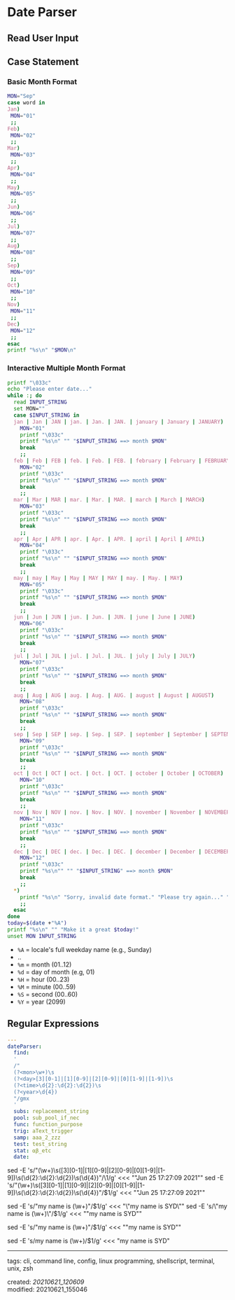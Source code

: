 # Date Parser

## Read User Input

## Case Statement

### Basic Month Format

```zsh
MON="Sep"
case word in
Jan)
 MON="01"
 ;;
Feb)
 MON="02"
 ;;
Mar)
 MON="03"
 ;;
Apr)
 MON="04"
 ;;
May)
 MON="05"
 ;;
Jun)
 MON="06"
 ;;
Jul)
 MON="07"
 ;;
Aug)
 MON="08"
 ;;
Sep)
 MON="09"
 ;;
Oct)
 MON="10"
 ;;
Nov)
 MON="11"
 ;;
Dec)
 MON="12"
 ;;
esac
printf "%s\n" "$MON\n"
```

### Interactive Multiple Month Format

```zsh - #! /usr/local/bin/zsh
printf "\033c"
echo "Please enter date..."
while :; do
  read INPUT_STRING
  set MON=""
  case $INPUT_STRING in
  jan | Jan | JAN | jan. | Jan. | JAN. | january | January | JANUARY)
    MON="01"
    printf "\033c"
    printf "%s\n" "" "$INPUT_STRING ==> month $MON"
    break
    ;;
  feb | Feb | FEB | feb. | Feb. | FEB. | february | February | FEBRUARY)
    MON="02"
    printf "\033c"
    printf "%s\n" "" "$INPUT_STRING ==> month $MON"
    break
    ;;
  mar | Mar | MAR | mar. | Mar. | MAR. | march | March | MARCH)
    MON="03"
    printf "\033c"
    printf "%s\n" "" "$INPUT_STRING ==> month $MON"
    break
    ;;
  apr | Apr | APR | apr. | Apr. | APR. | april | April | APRIL)
    MON="04"
    printf "\033c"
    printf "%s\n" "" "$INPUT_STRING ==> month $MON"
    break
    ;;
  may | may | May | May | MAY | MAY | may. | May. | MAY)
    MON="05"
    printf "\033c"
    printf "%s\n" "" "$INPUT_STRING ==> month $MON"
    break
    ;;
  jun | Jun | JUN | jun. | Jun. | JUN. | june | June | JUNE)
    MON="06"
    printf "\033c"
    printf "%s\n" "" "$INPUT_STRING ==> month $MON"
    break
    ;;
  jul | Jul | JUL | jul. | Jul. | JUL. | july | July | JULY)
    MON="07"
    printf "\033c"
    printf "%s\n" "" "$INPUT_STRING ==> month $MON"
    break
    ;;
  aug | Aug | AUG | aug. | Aug. | AUG. | august | August | AUGUST)
    MON="08"
    printf "\033c"
    printf "%s\n" "" "$INPUT_STRING ==> month $MON"
    break
    ;;
  sep | Sep | SEP | sep. | Sep. | SEP. | september | September | SEPTEMBER)
    MON="09"
    printf "\033c"
    printf "%s\n" "" "$INPUT_STRING ==> month $MON"
    break
    ;;
  oct | Oct | OCT | oct. | Oct. | OCT. | october | October | OCTOBER)
    MON="10"
    printf "\033c"
    printf "%s\n" "" "$INPUT_STRING ==> month $MON"
    break
    ;;
  nov | Nov | NOV | nov. | Nov. | NOV. | november | November | NOVEMBER)
    MON="11"
    printf "\033c"
    printf "%s\n" "" "$INPUT_STRING ==> month $MON"
    break
    ;;
  dec | Dec | DEC | dec. | Dec. | DEC. | december | December | DECEMBER)
    MON="12"
    printf "\033c"
    printf "%s\n"" "" "$INPUT_STRING" ==> month $MON"
    break
    ;;
  *)
    printf "%s\n" "Sorry, invalid date format." "Please try again..." ""
    ;;
  esac
done
today=$(date +"%A")
printf "%s\n" "" "Make it a great $today!"
unset MON INPUT_STRING
```

- `%A` = locale's full weekday name (e.g., Sunday)
- ..
- `%m` = month (01..12)
- `%d` = day of month (e.g, 01)
- `%H` = hour (00..23)
- `%M` = minute (00..59)
- `%S` = second (00..60)
- `%Y` = year (2099)

## Regular Expressions

```yaml
---
dateParser:
  find:
  '
  /"
  (?<mon>\w+)\s
  (?<day>[3][0-1]|[1][0-9]|[2][0-9]|[0][1-9]|[1-9])\s
  (?<time>\d{2}:\d{2}:\d{2})\s
  (?<year>\d{4})
  "/gmx
  '
  subs: replacement_string
  pool: sub_pool_if_nec
  func: function_purpose
  trig: aText_trigger
  samp: aaa_2_zzz
  test: test_string
  stat: ⍺β_etc
  date:
```

sed -E 's/"(\w+)\s([3][0-1]|[1][0-9]|[2][0-9]|[0][1-9]|[1-9])\s(\d{2}:\d{2}:\d{2})\s(\d{4})"/\1/g' <<< "\"Jun 25 17:27:09 2021\""
sed -E 's/"(\w+)\s([3][0-1]|[1][0-9]|[2][0-9]|[0][1-9]|[1-9])\s(\d{2}:\d{2}:\d{2})\s(\d{4})"/\$1/g' <<< "\"Jun 25 17:27:09 2021\""

sed -E 's/"my name is (\w+)"/$1/g' <<< "\"my name is SYD\""
sed -E 's/\"my name is (\w+)\"/$1/g' <<< "\"my name is SYD\""

sed -E 's/"my name is (\w+)"/\$1/g' <<< "\"my name is SYD\""

sed -E 's/my name is (\w+)/\$1/g' <<< "my name is SYD"

<!-- SOURCES & RESOURCES -->

[1]: https://www.cyberciti.biz/faq/linux-unix-formatting-dates-for-display "Format Date"
[2]: https://superuser.com/questions/427645/better-way-to-read-a-line-of-user-input-in-zsh-e-g-with-zle "get user input"
[3]: https://zsh.sourceforge.io/Doc/Release/Zsh-Line-Editor.html#index-vared "zsh: 18 Zsh Line Editor"
[4]: https://osxdaily.com/2017/02/06/list-all-terminal-commands-mac "List all macOS Terminal Commands"
[5]: https://bash.cyberciti.biz/guide/The_case_statement "The case statement - Linux Shell Scripting Tutorial"
[6]: https://www.thegeekstuff.com/2010/07/bash-case-statement "5 Bash Case Statement Examples"
[7]: https://linuxize.com/post/how-to-use-sed-to-find-and-replace-string-in-files "sed: Find and Replace"

---

tags: cli, command line, config, linux programming, shellscript, terminal, unix, zsh

created: _20210621_120609_  
modified: 20210621_155046
